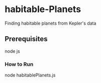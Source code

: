 # habitable-Planets
Finding habitable planets from Kepler's data
## Prerequisites
node js
### How to Run
node habitablePlanets.js
